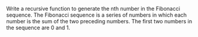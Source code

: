 Write a recursive function to generate the nth number in the Fibonacci sequence. The Fibonacci sequence is a series of numbers in which each number is the sum of the two preceding numbers. The first two numbers in the sequence are 0 and 1.